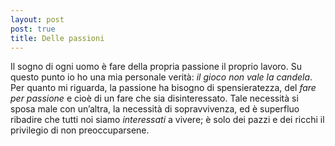 ```yaml
---
layout: post
post: true
title: Delle passioni
---
```

Il sogno di ogni uomo è fare della propria passione il proprio lavoro. Su questo punto io ho una mia personale verità: *il gioco non vale la candela*. Per quanto mi riguarda, la passione ha bisogno di spensieratezza, del *fare per passione* e cioè di un fare che sia disinteressato. Tale necessità si sposa male con un’altra, la necessità di sopravvivenza, ed è superfluo ribadire che tutti noi siamo *interessati* a vivere; è solo dei pazzi e dei ricchi il privilegio di non preoccuparsene.